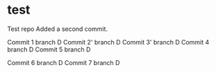 # test
Test repo
Added a second commit.


Commit 1 branch D
Commit 2' branch D
Commit 3' branch D
Commit 4 branch D
Commit 5 branch D

Commit 6 branch D
Commit 7 branch D

